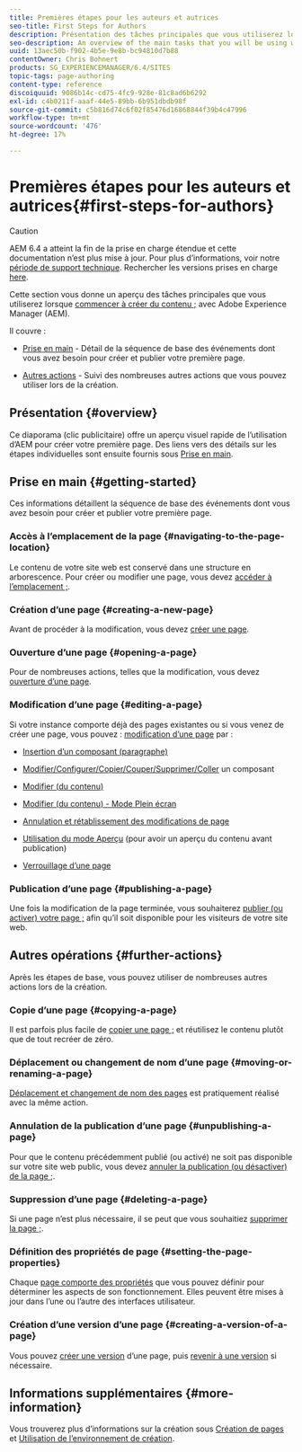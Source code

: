 ```yaml
---
title: Premières étapes pour les auteurs et autrices
seo-title: First Steps for Authors
description: Présentation des tâches principales que vous utiliserez lorsque vous commencerez à créer du contenu avec AEM
seo-description: An overview of the main tasks that you will be using when starting to author content with AEM
uuid: 13aec50b-f902-4b5e-9e8b-bc94810d7b88
contentOwner: Chris Bohnert
products: SG_EXPERIENCEMANAGER/6.4/SITES
topic-tags: page-authoring
content-type: reference
discoiquuid: 9086b14c-cd75-4fc9-928e-81c8ad6b6292
exl-id: c4b0211f-aaaf-44e5-89bb-6b951dbdb98f
source-git-commit: c5b816d74c6f02f85476d16868844f39b4c47996
workflow-type: tm+mt
source-wordcount: '476'
ht-degree: 17%

---
```


# Premières étapes pour les auteurs et autrices{#first-steps-for-authors}

>[!CAUTION]
>
>AEM 6.4 a atteint la fin de la prise en charge étendue et cette documentation n’est plus mise à jour. Pour plus d’informations, voir notre [période de support technique](https://helpx.adobe.com/fr/support/programs/eol-matrix.html). Rechercher les versions prises en charge [here](https://experienceleague.adobe.com/docs/?lang=fr).

Cette section vous donne un aperçu des tâches principales que vous utiliserez lorsque [commencer à créer du contenu ;](/help/sites-authoring/author.md#concept-of-authoring-and-publishing) avec Adobe Experience Manager (AEM).

Il couvre :

* [Prise en main](#getting-started) - Détail de la séquence de base des événements dont vous avez besoin pour créer et publier votre première page.

* [Autres actions](#further-actions) - Suivi des nombreuses autres actions que vous pouvez utiliser lors de la création.

## Présentation {#overview}

Ce diaporama (clic publicitaire) offre un aperçu visuel rapide de l’utilisation d’AEM pour créer votre première page. Des liens vers des détails sur les étapes individuelles sont ensuite fournis sous [Prise en main](#getting-started).

## Prise en main {#getting-started}

Ces informations détaillent la séquence de base des événements dont vous avez besoin pour créer et publier votre première page.

### Accès à l’emplacement de la page {#navigating-to-the-page-location}

Le contenu de votre site web est conservé dans une structure en arborescence. Pour créer ou modifier une page, vous devez [accéder à l’emplacement ;](/help/sites-authoring/basic-handling.md#viewing-and-selecting-resources).

### Création d’une page {#creating-a-new-page}

Avant de procéder à la modification, vous devez [créer une page](/help/sites-authoring/managing-pages.md#creating-a-new-page).

### Ouverture d’une page {#opening-a-page}

Pour de nombreuses actions, telles que la modification, vous devez [ouverture d’une page](/help/sites-authoring/managing-pages.md#opening-a-page-for-editing).

### Modification d’une page {#editing-a-page}

Si votre instance comporte déjà des pages existantes ou si vous venez de créer une page, vous pouvez : [modification d’une page](/help/sites-authoring/editing-content.md) par :

* [Insertion d’un composant (paragraphe)](/help/sites-authoring/editing-content.md#inserting-a-component)
* [Modifier/Configurer/Copier/Couper/Supprimer/Coller](/help/sites-authoring/editing-content.md#edit-configure-copy-cut-delete-paste) un composant
* [Modifier (du contenu)](/help/sites-authoring/editing-content.md#edit-content)
* [Modifier (du contenu) - Mode Plein écran](/help/sites-authoring/editing-content.md#edit-content-full-screen-mode)

* [Annulation et rétablissement des modifications de page](/help/sites-authoring/editing-content.md#undoing-and-redoing-page-edits)
* [Utilisation du mode Aperçu](/help/sites-authoring/editing-content.md#preview-mode) (pour avoir un aperçu du contenu avant publication)
* [Verrouillage d’une page](/help/sites-authoring/editing-content.md#locking-a-page)

### Publication d’une page {#publishing-a-page}

Une fois la modification de la page terminée, vous souhaiterez [publier (ou activer) votre page ;](/help/sites-authoring/publishing-pages.md) afin qu’il soit disponible pour les visiteurs de votre site web.

## Autres opérations {#further-actions}

Après les étapes de base, vous pouvez utiliser de nombreuses autres actions lors de la création.

### Copie d’une page {#copying-a-page}

Il est parfois plus facile de [copier une page ;](/help/sites-authoring/managing-pages.md#copying-and-pasting-a-page) et réutilisez le contenu plutôt que de tout recréer de zéro.

### Déplacement ou changement de nom d’une page {#moving-or-renaming-a-page}

[Déplacement et changement de nom des pages](/help/sites-authoring/managing-pages.md#moving-or-renaming-a-page) est pratiquement réalisé avec la même action.

### Annulation de la publication d’une page {#unpublishing-a-page}

Pour que le contenu précédemment publié (ou activé) ne soit pas disponible sur votre site web public, vous devez [annuler la publication (ou désactiver) de la page ;](/help/sites-authoring/publishing-pages.md).

### Suppression d’une page {#deleting-a-page}

Si une page n’est plus nécessaire, il se peut que vous souhaitiez [supprimer la page ;](/help/sites-authoring/managing-pages.md#deleting-a-page).

### Définition des propriétés de page {#setting-the-page-properties}

Chaque [page comporte des propriétés](/help/sites-authoring/editing-page-properties.md) que vous pouvez définir pour déterminer les aspects de son fonctionnement. Elles peuvent être mises à jour dans l’une ou l’autre des interfaces utilisateur.

### Création d’une version d’une page {#creating-a-version-of-a-page}

Vous pouvez [créer une version](/help/sites-authoring/working-with-page-versions.md#creating-a-new-version) d’une page, puis [revenir à une version](/help/sites-authoring/working-with-page-versions.md#reverting-to-a-page-version) si nécessaire.

## Informations supplémentaires {#more-information}

Vous trouverez plus d’informations sur la création sous [Création de pages](/help/sites-authoring/author-environment-tools.md) et [Utilisation de l’environnement de création](/help/sites-authoring/home.md).
